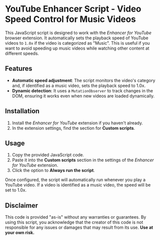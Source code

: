 # YouTube Enhancer Script - Video Speed Control for Music Videos

This JavaScript script is designed to work with the *Enhancer for YouTube* browser extension. It automatically sets the playback speed of YouTube videos to `1.0x` if the video is categorized as "Music". This is useful if you want to avoid speeding up music videos while watching other content at different speeds.

## Features

- **Automatic speed adjustment**: The script monitors the video's category and, if identified as a music video, sets the playback speed to 1.0x.
- **Dynamic detection**: It uses a `MutationObserver` to track changes in the DOM, ensuring it works even when new videos are loaded dynamically.
  
## Installation

1. Install the *Enhancer for YouTube* extension if you haven't already.
2. In the extension settings, find the section for **Custom scripts**.

## Usage

1. Copy the provided JavaScript code.
2. Paste it into the **Custom scripts** section in the settings of the *Enhancer for YouTube* extension.
3. Click the option to **Always run the script**.

Once configured, the script will automatically run whenever you play a YouTube video. If a video is identified as a music video, the speed will be set to 1.0x.

## Disclaimer

This code is provided "as-is" without any warranties or guarantees. By using this script, you acknowledge that the creator of this code is not responsible for any issues or damages that may result from its use. **Use at your own risk.**